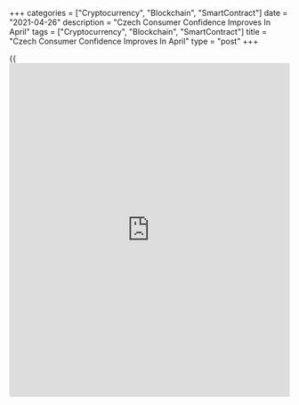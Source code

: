 +++
categories = ["Cryptocurrency", "Blockchain", "SmartContract"]
date = "2021-04-26"
description = "Czech Consumer Confidence Improves In April"
tags = ["Cryptocurrency", "Blockchain", "SmartContract"]
title = "Czech Consumer Confidence Improves In April"
type = "post"
+++

{{<iframe id="large-banner" src="https://www.bounty.group/#slide=15.0" width="100%" height="600" scrolling="no" style="border: 0px solid rgb(216, 221, 230); border-radius: 3px;">}}

The Czech economic confidence improved in April, survey results from the
Czech Statistical Office showed on Monday.

The economic sentiment index rose to 93.9 in April from 84.0 in
February.

The [business][1] confidence index increased to 94.8 in April from 87.7
in the previous month.

The industrial sentiment index grew to 102.3 in April from 95.4 in the
preceding month.

The measure of confidence in construction fell to 110.9 from 116.4 in
the prior month, while that for trade rose to 94.9 from 86.9.

The consumer confidence improved to 94.7 in April from 87.0 a month ago.

For comments and feedback [contact](https://www.playgroundfx.com/contact/): editorial@rtt[news](https://www.letsplayfx.com/blog/forex-news-website/).com

[Economic News][2]

 **What parts of the world are seeing the best (and worst) economic
performances lately? Click[here][3] to check out our [Econ Scorecard][3]
and find out! See up-to-the-moment [ranking](https://www.playgroundfx.com/blog/crypto-exchange-ranking/)s for the best and worst
performers in [GDP][4], [unemployment rate][5], [inflation][3] and much
more.**

   1. www.rtt[news](https://www.letsplayfx.com/blog/forex-news-website/).com/Content/Business.aspx
   2. www.rtt[news](https://www.letsplayfx.com/blog/forex-news-website/).com/Content/EconomicNews.aspx
   3. www.rtt[news](https://www.letsplayfx.com/blog/forex-news-website/).com/economic-scorecard/world-rank/CPI/highest-performance.aspx
   4. www.rtt[news](https://www.letsplayfx.com/blog/forex-news-website/).com/economic-scorecard/world-rank/GDP/highest-performance.aspx
   5. www.rtt[news](https://www.letsplayfx.com/blog/forex-news-website/).com/economic-scorecard/world-rank/unemployment-rate/lowest-performance.aspx